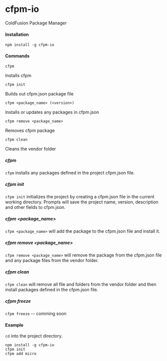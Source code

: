 # cfpm-io

ColdFusion Package Manager

#### Installation

    npm install -g cfpm-io

#### Commands

	cfpm
Installs cfpm

	cfpm init
Builds out cfpm.json package file

	cfpm <package_name> (<version>)
Installs or updates any packages in cfpm.json

	cfpm remove <package_name>
Removes cfpm package

	cfpm clean
Cleans the vendor folder

##### cfpm

`cfpm` installs any packages defined in the project cfpm.json file.

##### cfpm init

`cfpm init` initializes the project by creating a cfpm.json file in the current working directory. Prompts will save the project name, version, description and other fields to cfpm.json.

##### cfpm <package_name>

`cfpm <package_name>` will add the package to the cfpm.json file and install it.

##### cfpm remove <package_name>

`cfpm remove <package_name>` will remove the package from the cfpm.json file and any package files from the vendor folder.

##### cfpm clean

`cfpm clean` will remove all file and folders from the vendor folder and then install packages defined in the cfpm.json file.

##### cfpm freeze

`cfpm freeze` -- comming soon

#### Example

`cd` into the project directory.

	npm install -g cfpm-io
	cfpm init
	cfpm add micro

